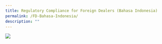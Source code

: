 ```yaml
---
title: Regulatory Compliance for Foreign Dealers (Bahasa Indonesia)
permalink: /FD-Bahasa-Indonesia/
description: ""
---
```

<a href="[]()" target="_blank"><img src="![](/images/FD-Bahasa_Indonesia.jpg)"></a>
